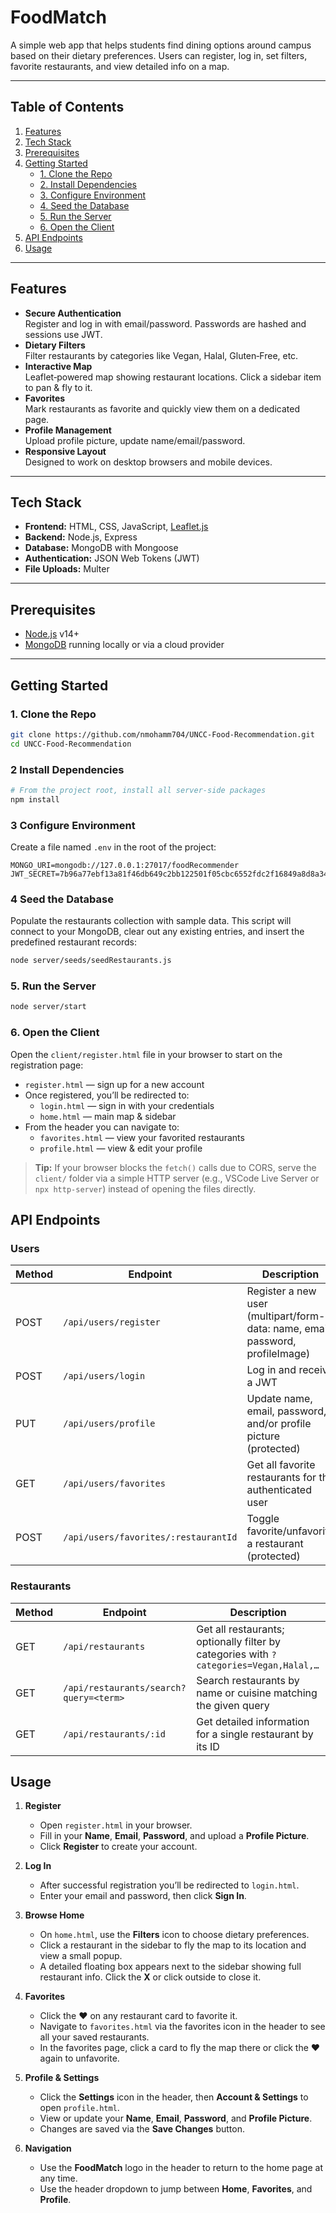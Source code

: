 # FoodMatch

A simple web app that helps students find dining options around campus based on their dietary preferences. Users can register, log in, set filters, favorite restaurants, and view detailed info on a map.

---

## Table of Contents

1. [Features](#features)  
2. [Tech Stack](#tech-stack)  
3. [Prerequisites](#prerequisites)  
4. [Getting Started](#getting-started)  
   - [1. Clone the Repo](#1-clone-the-repo)  
   - [2. Install Dependencies](#2-install-dependencies)  
   - [3. Configure Environment](#3-configure-environment)  
   - [4. Seed the Database](#4-seed-the-database)  
   - [5. Run the Server](#5-run-the-server)  
   - [6. Open the Client](#6-open-the-client)  
5. [API Endpoints](#api-endpoints)   
6. [Usage](#usage)

---

## Features

- **Secure Authentication**  
  Register and log in with email/password. Passwords are hashed and sessions use JWT.  
- **Dietary Filters**  
  Filter restaurants by categories like Vegan, Halal, Gluten‑Free, etc.  
- **Interactive Map**  
  Leaflet‑powered map showing restaurant locations. Click a sidebar item to pan & fly to it.  
- **Favorites**  
  Mark restaurants as favorite and quickly view them on a dedicated page.  
- **Profile Management**  
  Upload profile picture, update name/email/password.  
- **Responsive Layout**  
  Designed to work on desktop browsers and mobile devices.

---

## Tech Stack

- **Frontend:** HTML, CSS, JavaScript, [Leaflet.js](https://leafletjs.com/)  
- **Backend:** Node.js, Express  
- **Database:** MongoDB with Mongoose  
- **Authentication:** JSON Web Tokens (JWT)  
- **File Uploads:** Multer  

---

## Prerequisites

- [Node.js](https://nodejs.org/) v14+  
- [MongoDB](https://www.mongodb.com/) running locally or via a cloud provider  

---

## Getting Started

### 1. Clone the Repo

```bash
git clone https://github.com/nmohamm704/UNCC-Food-Recommendation.git
cd UNCC-Food-Recommendation
```

### 2 Install Dependencies

```bash
# From the project root, install all server‑side packages
npm install
```

### 3 Configure Environment

Create a file named `.env` in the root of the project:

```dotenv
MONGO_URI=mongodb://127.0.0.1:27017/foodRecommender
JWT_SECRET=7b96a77ebf13a81f46db649c2bb122501f05cbc6552fdc2f16849a8d8a34ff32
```

### 4 Seed the Database

Populate the restaurants collection with sample data. This script will connect to your MongoDB, clear out any existing entries, and insert the predefined restaurant records:

```bash
node server/seeds/seedRestaurants.js
```

### 5. Run the Server

```bash
node server/start
```

### 6. Open the Client

Open the `client/register.html` file in your browser to start on the registration page:

- `register.html` — sign up for a new account  
- Once registered, you’ll be redirected to:
  - `login.html` — sign in with your credentials  
  - `home.html` — main map & sidebar  
- From the header you can navigate to:
  - `favorites.html` — view your favorited restaurants  
  - `profile.html` — view & edit your profile  

> **Tip:** If your browser blocks the `fetch()` calls due to CORS, serve the `client/` folder via a simple HTTP server (e.g., VSCode Live Server or `npx http-server`) instead of opening the files directly.


## API Endpoints

### Users

| Method | Endpoint                              | Description                                                 |
| ------ | ------------------------------------- | ----------------------------------------------------------- |
| POST   | `/api/users/register`                 | Register a new user (multipart/form-data: name, email, password, profileImage) |
| POST   | `/api/users/login`                    | Log in and receive a JWT                                    |
| PUT    | `/api/users/profile`                  | Update name, email, password, and/or profile picture (protected) |
| GET    | `/api/users/favorites`                | Get all favorite restaurants for the authenticated user     |
| POST   | `/api/users/favorites/:restaurantId`  | Toggle favorite/unfavorite a restaurant (protected)         |

### Restaurants

| Method | Endpoint                                    | Description                                                           |
| ------ | ------------------------------------------- | --------------------------------------------------------------------- |
| GET    | `/api/restaurants`                          | Get all restaurants; optionally filter by categories with `?categories=Vegan,Halal,…` |
| GET    | `/api/restaurants/search?query=<term>`      | Search restaurants by name or cuisine matching the given query        |
| GET    | `/api/restaurants/:id`                      | Get detailed information for a single restaurant by its ID            |

## Usage

1. **Register**  
   - Open `register.html` in your browser.  
   - Fill in your **Name**, **Email**, **Password**, and upload a **Profile Picture**.  
   - Click **Register** to create your account.  

2. **Log In**  
   - After successful registration you’ll be redirected to `login.html`.  
   - Enter your email and password, then click **Sign In**.  

3. **Browse Home**  
   - On `home.html`, use the **Filters** icon to choose dietary preferences.  
   - Click a restaurant in the sidebar to fly the map to its location and view a small popup.  
   - A detailed floating box appears next to the sidebar showing full restaurant info. Click the **X** or click outside to close it.  

4. **Favorites**  
   - Click the ❤️ on any restaurant card to favorite it.  
   - Navigate to `favorites.html` via the favorites icon in the header to see all your saved restaurants.  
   - In the favorites page, click a card to fly the map there or click the ❤️ again to unfavorite.  

5. **Profile & Settings**  
   - Click the **Settings** icon in the header, then **Account & Settings** to open `profile.html`.  
   - View or update your **Name**, **Email**, **Password**, and **Profile Picture**.  
   - Changes are saved via the **Save Changes** button.  

6. **Navigation**  
   - Use the **FoodMatch** logo in the header to return to the home page at any time.  
   - Use the header dropdown to jump between **Home**, **Favorites**, and **Profile**.
